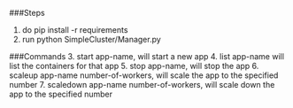 ###Steps
1. do pip install -r requirements
2. run python SimpleCluster/Manager.py


###Commands
3. start app-name, will start a new app
4. list app-name will list the containers for that app
5. stop app-name, will stop the app
6. scaleup app-name number-of-workers, will scale the app to the specified number
7. scaledown app-name number-of-workers, will scale down the app to the specified number